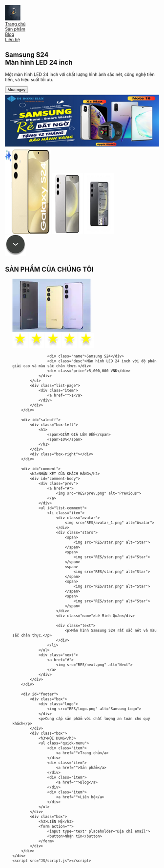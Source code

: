 <!DOCTYPE html>
<html lang="vi">

<head>
    <meta charset="UTF-8">
    <meta http-equiv="X-UA-Compatible" content="IE=edge">
    <meta name="viewport" content="width=device-width, initial-scale=1.0">
    <title>Giới thiệu Samsung S24</title>
    <link rel="stylesheet" href="CSS/style.css">
</head>

<body>
    <div id="wrapper">
        <div id="header">
            <a href="" class="logo">
                <img src="RES/logo.png" alt="Samsung Logo">
            </a>
            <div id="menu">
                <div class="item">
                    <a href="">Trang chủ</a>
                </div>
                <div class="item">
                    <a href="">Sản phẩm</a>
                </div>
                <div class="item">
                    <a href="">Blog</a>
                </div>
                <div class="item">
                    <a href="">Liên hệ</a>
                </div>
            </div>
        </div>
        <div id="banner">
            <div class="box-left">
                <h2>
                    <span>Samsung S24</span>
                    <br>
                    <span>Màn hình LED 24 inch</span>
                </h2>
                <p>Một màn hình LED 24 inch với chất lượng hình ảnh sắc nét, công nghệ tiên tiến, và hiệu suất tối ưu.</p>
                <button>Mua ngay</button>
            </div>
            <img src="RES/banner.png" alt="Banner Image">
            <div class="box-right">
                <img src="RES/img_1.png" alt="Samsung S24">
                <img src="RES/img_2.png" alt="Samsung S24">
                <img src="RES/img_3.png" alt="Samsung S24">
            </div>
            <div class="to-bottom">
                <a href="#">
                    <img src="RES/to_bottom.png" alt="Scroll down">
                </a>
            </div>
        </div>
        <div id="wp-products">
            <h2>SẢN PHẨM CỦA CHÚNG TÔI</h2>
            <ul id="list-products">
                <div class="item">
                    <img src="RES/product .png" alt="Samsung S24">
                    <div class="stars">
                        <span>
                            <img src="RES/star.png" alt="Star">
                        </span>
                        <span>
                            <img src="RES/star.png" alt="Star">
                        </span>
                        <span>
                            <img src="RES/star.png" alt="Star">
                        </span>
                        <span>
                            <img src="RES/star.png" alt="Star">
                        </span>
                        <span>
                            <img src="RES/star.png" alt="Star">
                        </span>
                    </div>

                    <div class="name">Samsung S24</div>
                    <div class="desc">Màn hình LED 24 inch với độ phân giải cao và màu sắc chân thực.</div>
                    <div class="price">5,000,000 VNĐ</div>
                </div>
            </ul>
            <div class="list-page">
                <div class="item">
                    <a href="">1</a>
                </div>
            </div>
        </div>

        <div id="saleoff">
            <div class="box-left">
                <h1>
                    <span>GIẢM GIÁ LÊN ĐẾN</span>
                    <span>10%</span>
                </h1>
            </div>
            <div class="box-right"></div>
        </div>

        <div id="comment">
            <h2>NHẬN XÉT CỦA KHÁCH HÀNG</h2>
            <div id="comment-body">
                <div class="prev">
                    <a href="#">
                        <img src="RES/prev.png" alt="Previous">
                    </a>
                </div>
                <ul id="list-comment">
                    <li class="item">
                        <div class="avatar">
                            <img src="RES/avatar_1.png" alt="Avatar">
                        </div>
                        <div class="stars">
                            <span>
                                <img src="RES/star.png" alt="Star">
                            </span>
                            <span>
                                <img src="RES/star.png" alt="Star">
                            </span>
                            <span>
                                <img src="RES/star.png" alt="Star">
                            </span>
                            <span>
                                <img src="RES/star.png" alt="Star">
                            </span>
                            <span>
                                <img src="RES/star.png" alt="Star">
                            </span>
                        </div>
                        <div class="name">Lê Minh Quân</div>

                        <div class="text">
                            <p>Màn hình Samsung S24 rất sắc nét và màu sắc chân thực.</p>
                        </div>
                    </li>
                </ul>
                <div class="next">
                    <a href="#">
                        <img src="RES/next.png" alt="Next">
                    </a>
                </div>
            </div>
        </div>

        <div id="footer">
            <div class="box">
                <div class="logo">
                    <img src="RES/logo.png" alt="Samsung Logo">
                </div>
                <p>Cung cấp sản phẩm với chất lượng an toàn cho quý khách</p>
            </div>
            <div class="box">
                <h3>NỘI DUNG</h3>
                <ul class="quick-menu">
                    <div class="item">
                        <a href="">Trang chủ</a>
                    </div>
                    <div class="item">
                        <a href="">Sản phẩm</a>
                    </div>
                    <div class="item">
                        <a href="">Blog</a>
                    </div>
                    <div class="item">
                        <a href="">Liên hệ</a>
                    </div>
                </ul>
            </div>
            <div class="box">
                <h3>LIÊN HỆ</h3>
                <form action="">
                    <input type="text" placeholder="Địa chỉ email">
                    <button>Nhận tin</button>
                </form>
            </div>
        </div>
    </div>
    <script src="JS/script.js"></script>
</body>

</html>
